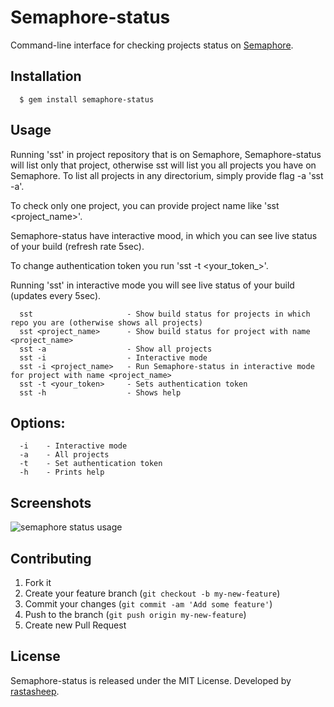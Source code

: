 # Semaphore-status

Command-line interface for checking projects status on [Semaphore](https://semaphoreapp.com/).

## Installation

```
  $ gem install semaphore-status
```

## Usage
  
  Running 'sst' in project repository that is on Semaphore, Semaphore-status will list only that project, otherwise sst will list you all projects you have on Semaphore.
  To list all projects in any directorium, simply provide flag -a 'sst -a'.

  To check only one project, you can provide project name like 'sst <project_name>'.

  Semaphore-status have interactive mood, in which you can see live status of your build (refresh rate 5sec).

  To change authentication token you run 'sst -t <your_token_>'.

  Running 'sst' in interactive mode you will see live status of your build (updates every 5sec).

```
  sst                     - Show build status for projects in which repo you are (otherwise shows all projects)
  sst <project_name>      - Show build status for project with name <project_name>
  sst -a                  - Show all projects
  sst -i                  - Interactive mode
  sst -i <project_name>   - Run Semaphore-status in interactive mode for project with name <project_name>
  sst -t <your_token>     - Sets authentication token
  sst -h                  - Shows help
```


##  Options:

```
  -i    - Interactive mode
  -a    - All projects
  -t    - Set authentication token
  -h    - Prints help
```

## Screenshots

![semaphore status usage](https://dl.dropbox.com/u/5802579/semaphore-status-2.png '')

## Contributing

1. Fork it
2. Create your feature branch (`git checkout -b my-new-feature`)
3. Commit your changes (`git commit -am 'Add some feature'`)
4. Push to the branch (`git push origin my-new-feature`)
5. Create new Pull Request


## License

Semaphore-status is released under the MIT License.
Developed by [rastasheep](https://github.com/rastasheep).